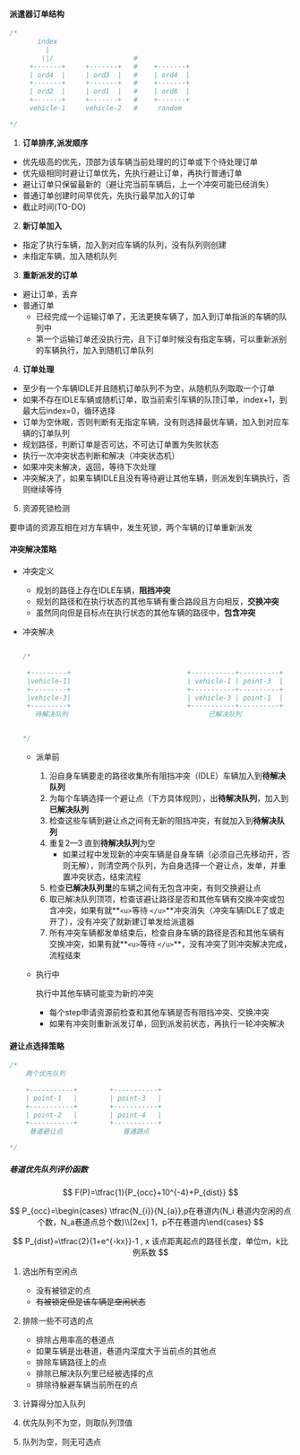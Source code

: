 #### 派遣器订单结构

```c++
/*
       index
         |
        \|/                    #
     +-------+     +-------+   #    +-------+
     | ord4  |     | ord3  |   #    | ord4  |
     +-------+     +-------+   #    +-------+
     | ord2  |     | ord1  |   #    | ord8  |
     +-------+     +-------+   #    +-------+
     vehicle-1     vehicle-2   #     random

*/
```

1. **订单排序,派发顺序**

- 优先级高的优先，顶部为该车辆当前处理的的订单或下个待处理订单
- 优先级相同时避让订单优先，先执行避让订单，再执行普通订单
- 避让订单只保留最新的（避让完当前车辆后，上一个冲突可能已经消失）
- 普通订单创建时间早优先，先执行最早加入的订单
- 截止时间(TO-DO)

2. **新订单加入**

- 指定了执行车辆，加入到对应车辆的队列，没有队列则创建
- 未指定车辆，加入随机队列

3. **重新派发的订单**

- 避让订单，丢弃
- 普通订单
  - 已经完成一个运输订单了，无法更换车辆了，加入到订单指派的车辆的队列中
  - 第一个运输订单还没执行完，且下订单时候没有指定车辆，可以重新派别的车辆执行，加入到随机订单队列

4. **订单处理**

- 至少有一个车辆IDLE并且随机订单队列不为空，从随机队列取取一个订单
- 如果不存在IDLE车辆或随机订单，取当前索引车辆的队顶订单，index+1，到最大后index=0，循环选择
- 订单为空休眠，否则判断有无指定车辆，没有则选择最优车辆，加入到对应车辆的订单队列
- 规划路径，判断订单是否可达，不可达订单置为失败状态
- 执行一次冲突状态判断和解决（冲突状态机）
- 如果冲突未解决，返回，等待下次处理
- 冲突解决了，如果车辆IDLE且没有等待避让其他车辆，则派发到车辆执行，否则继续等待

5. 资源死锁检测

  要申请的资源互相在对方车辆中，发生死锁，两个车辆的订单重新派发

#### 冲突解决策略

- 冲突定义

  - 规划的路径上存在IDLE车辆，**阻挡冲突**
  - 规划的路径和在执行状态的其他车辆有重合路段且方向相反，**交换冲突**
  - 虽然同向但是目标点在执行状态的其他车辆的路径中，**包含冲突**
- 冲突解决

  ```c++

  /*

   +---------+                             +-----------+----------+
   |vehicle-1|                             | vehicle-1 | point-3  |
   +---------+                             +-----------+----------+
   |vehicle-3|                             | vehicle-3 | point-1  |
   +---------+                             +-----------+----------+
     待解决队列                                   已解决队列


  */

  ```

  - 派单前

    1. 沿自身车辆要走的路径收集所有阻挡冲突（IDLE）车辆加入到**待解决队列**
    2. 为每个车辆选择一个避让点（下方具体规则），出**待解决队列**，加入到**已解决队列**
    3. 检查这些车辆到避让点之间有无新的阻挡冲突，有就加入到**待解决队列**
    4. 重复2—3 直到**待解决队列**为空
       - 如果过程中发现新的冲突车辆是自身车辆（必须自己先移动开，否则无解），则清空两个队列，为自身选择一个避让点，发单，并重置冲突状态，结束流程
    5. 检查**已解决队列里**的车辆之间有无包含冲突，有则交换避让点
    6. 取已解决队列顶项，检查该避让路径是否和其他车辆有交换冲突或包含冲突，如果有就**`<u>`等待 `</u>`**冲突消失（冲突车辆IDLE了或走开了），没有冲突了就新建订单发给派遣器
    7. 所有冲突车辆都发单结束后，检查自身车辆的路径是否和其他车辆有交换冲突，如果有就**`<u>`等待 `</u>`**，没有冲突了则冲突解决完成，流程结束
  - 执行中

    执行中其他车辆可能变为新的冲突

    - 每个step申请资源前检查和其他车辆是否有阻挡冲突、交换冲突
    - 如果有冲突则重新派发订单，回到派发前状态，再执行一轮冲突解决

#### 避让点选择策略

```C++
/*
	两个优先队列

	+-----------+        +-----------+   
	| point-1   |        | point-3   |
	+-----------+        +-----------+
	| point-2   |        | point-4   |
	+-----------+        +-----------+
	 巷道避让点               普通路点 

*/
```

##### 巷道优先队列评价函数

$$
F(P)=\tfrac{1}{P_{occ}+10^{-4}+P_{dist}}
$$

$$
P_{occ}=\begin{cases} \tfrac{N_{i}}{N_{a}},p在巷道内(N_i 巷道内空闲的点个数，N_a巷道点总个数)\\[2ex]
1，p不在巷道内\end{cases}
$$


$$
P_{dist}=\tfrac{2}{1+e^{-kx}}-1 , x 该点距离起点的路径长度，单位m，k比例系数
$$

1. 选出所有空闲点

   - 没有被锁定的点
   - ~~有被锁定但是该车辆是空闲状态~~
2. 排除一些不可选的点

   - 排除占用率高的巷道点
   - 如果车辆是出巷道，巷道内深度大于当前点的其他点
   - 排除车辆路径上的点
   - 排除已解决队列里已经被选择的点
   - 排除待躲避车辆当前所在的点
3. 计算得分加入队列
4. 优先队列不为空，则取队列顶值
5. 队列为空，则无可选点
